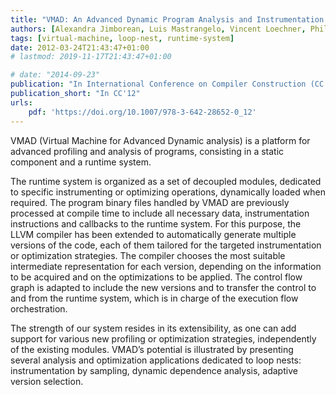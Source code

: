 ```yaml
---
title: "VMAD: An Advanced Dynamic Program Analysis and Instrumentation Framework"
authors: [Alexandra Jimborean, Luis Mastrangelo, Vincent Loechner, Philippe Clauss]
tags: [virtual-machine, loop-nest, runtime-system]
date: 2012-03-24T21:43:47+01:00
# lastmod: 2019-11-17T21:43:47+01:00

# date: "2014-09-23"
publication: "In International Conference on Compiler Construction (CC'12), Springer"
publication_short: "In CC'12"
urls:
    pdf: 'https://doi.org/10.1007/978-3-642-28652-0_12'
---
```


VMAD (Virtual Machine for Advanced Dynamic analysis) is a platform for advanced profiling and analysis of programs, consisting in a static component and a runtime system.

The runtime system is organized as a set of decoupled modules, dedicated to specific instrumenting or optimizing operations, dynamically loaded when required. The program binary files handled by VMAD are previously processed at compile time to include all necessary data, instrumentation instructions and callbacks to the runtime system. For this purpose, the LLVM compiler has been extended to automatically generate multiple versions of the code, each of them tailored for the targeted instrumentation or optimization strategies. The compiler chooses the most suitable intermediate representation for each version, depending on the information to be acquired and on the optimizations to be applied. The control flow graph is adapted to include the new versions and to transfer the control to and from the runtime system, which is in charge of the execution flow orchestration.

The strength of our system resides in its extensibility, as one can add support for various new profiling or optimization strategies, independently of the existing modules. VMAD’s potential is illustrated by presenting several analysis and optimization applications dedicated to loop nests: instrumentation by sampling, dynamic dependence analysis, adaptive version selection.
